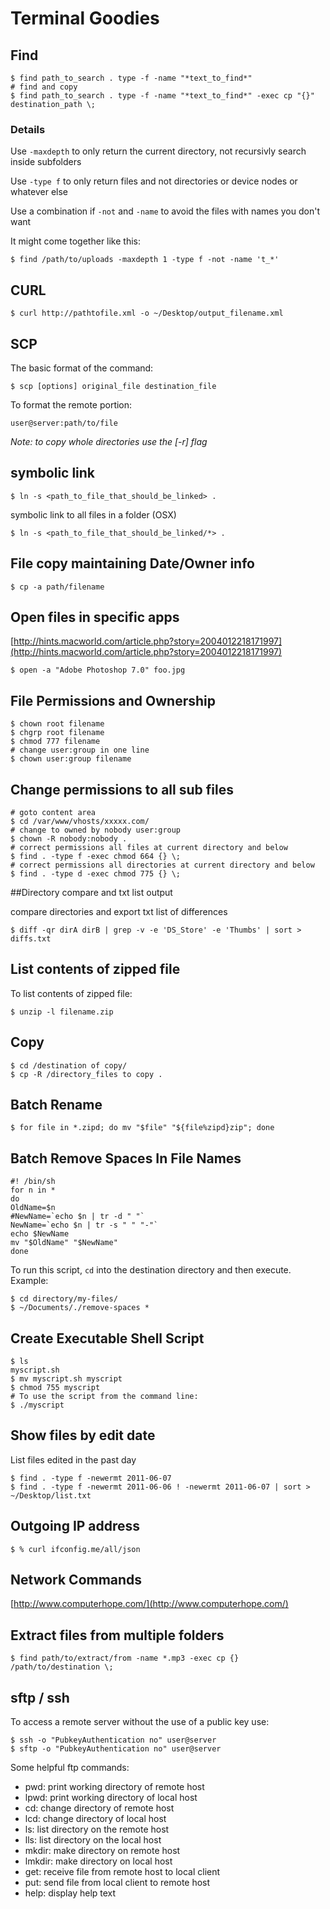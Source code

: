 # Terminal Goodies

## Find

    $ find path_to_search . type -f -name "*text_to_find*"
    # find and copy
    $ find path_to_search . type -f -name "*text_to_find*" -exec cp "{}" destination_path \;

### Details

Use `-maxdepth` to only return the current directory, not recursivly search inside subfolders

Use `-type f` to only return files and not directories or device nodes or whatever else

Use a combination if `-not` and `-name` to avoid the files with names you don't want

It might come together like this:

    $ find /path/to/uploads -maxdepth 1 -type f -not -name 't_*'


## CURL

    $ curl http://pathtofile.xml -o ~/Desktop/output_filename.xml

## SCP

The basic format of the command:

    $ scp [options] original_file destination_file

To format the remote portion:

    user@server:path/to/file

*Note: to copy whole directories use the [-r] flag*

## symbolic link

    $ ln -s <path_to_file_that_should_be_linked> .

symbolic link to all files in a folder (OSX)

    $ ln -s <path_to_file_that_should_be_linked/*> .

## File copy maintaining Date/Owner info

    $ cp -a path/filename

## Open files in specific apps

[http://hints.macworld.com/article.php?story=2004012218171997](http://hints.macworld.com/article.php?story=2004012218171997)

    $ open -a "Adobe Photoshop 7.0" foo.jpg

## File Permissions and Ownership
    $ chown root filename
    $ chgrp root filename
    $ chmod 777 filename
    # change user:group in one line
    $ chown user:group filename

## Change permissions to all sub files

    # goto content area
    $ cd /var/www/vhosts/xxxxx.com/
    # change to owned by nobody user:group
    $ chown -R nobody:nobody .
    # correct permissions all files at current directory and below
    $ find . -type f -exec chmod 664 {} \;
    # correct permissions all directories at current directory and below
    $ find . -type d -exec chmod 775 {} \;

##Directory compare and txt list output

compare directories and export txt list of differences

    $ diff -qr dirA dirB | grep -v -e 'DS_Store' -e 'Thumbs' | sort > diffs.txt

## List contents of zipped file

To list contents of zipped file:

    $ unzip -l filename.zip

## Copy
    $ cd /destination of copy/
    $ cp -R /directory_files to copy .

## Batch Rename

    $ for file in *.zipd; do mv "$file" "${file%zipd}zip"; done

## Batch Remove Spaces In File Names

    #! /bin/sh
    for n in *
    do
    OldName=$n
    #NewName=`echo $n | tr -d " "`
    NewName=`echo $n | tr -s " " "-"`
    echo $NewName
    mv "$OldName" "$NewName"
    done
    
To run this script, `cd` into the destination directory and then execute. Example:

    $ cd directory/my-files/
    $ ~/Documents/./remove-spaces *

## Create Executable Shell Script

    $ ls
    myscript.sh
    $ mv myscript.sh myscript
    $ chmod 755 myscript
    # To use the script from the command line:
    $ ./myscript

## Show files by edit date

List files edited in the past day

    $ find . -type f -newermt 2011-06-07
    $ find . -type f -newermt 2011-06-06 ! -newermt 2011-06-07 | sort > ~/Desktop/list.txt

## Outgoing IP address
    $ % curl ifconfig.me/all/json

## Network Commands

[http://www.computerhope.com/](http://www.computerhope.com/)

## Extract files from multiple folders

    $ find path/to/extract/from -name *.mp3 -exec cp {} /path/to/destination \;

## sftp / ssh

To access a remote server without the use of a public key use:

    $ ssh -o "PubkeyAuthentication no" user@server
    $ sftp -o "PubkeyAuthentication no" user@server

Some helpful ftp commands:

- pwd:    print working directory of remote host
- lpwd:   print working directory of local host
- cd: change directory of remote host
- lcd:    change directory of local host
- ls: list directory on the remote host
- lls:    list directory on the local host
- mkdir:  make directory on remote host
- lmkdir: make directory on local host
- get:    receive file from remote host to local client
- put:    send file from local client to remote host
- help:   display help text


